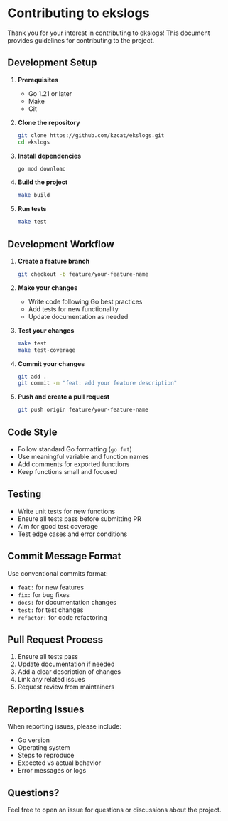 # Contributing to ekslogs

Thank you for your interest in contributing to ekslogs! This document provides guidelines for contributing to the project.

## Development Setup

1. **Prerequisites**
   - Go 1.21 or later
   - Make
   - Git

2. **Clone the repository**
   ```bash
   git clone https://github.com/kzcat/ekslogs.git
   cd ekslogs
   ```

3. **Install dependencies**
   ```bash
   go mod download
   ```

4. **Build the project**
   ```bash
   make build
   ```

5. **Run tests**
   ```bash
   make test
   ```

## Development Workflow

1. **Create a feature branch**
   ```bash
   git checkout -b feature/your-feature-name
   ```

2. **Make your changes**
   - Write code following Go best practices
   - Add tests for new functionality
   - Update documentation as needed

3. **Test your changes**
   ```bash
   make test
   make test-coverage
   ```

4. **Commit your changes**
   ```bash
   git add .
   git commit -m "feat: add your feature description"
   ```

5. **Push and create a pull request**
   ```bash
   git push origin feature/your-feature-name
   ```

## Code Style

- Follow standard Go formatting (`go fmt`)
- Use meaningful variable and function names
- Add comments for exported functions
- Keep functions small and focused

## Testing

- Write unit tests for new functions
- Ensure all tests pass before submitting PR
- Aim for good test coverage
- Test edge cases and error conditions

## Commit Message Format

Use conventional commits format:
- `feat:` for new features
- `fix:` for bug fixes
- `docs:` for documentation changes
- `test:` for test changes
- `refactor:` for code refactoring

## Pull Request Process

1. Ensure all tests pass
2. Update documentation if needed
3. Add a clear description of changes
4. Link any related issues
5. Request review from maintainers

## Reporting Issues

When reporting issues, please include:
- Go version
- Operating system
- Steps to reproduce
- Expected vs actual behavior
- Error messages or logs

## Questions?

Feel free to open an issue for questions or discussions about the project.